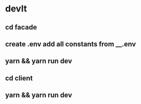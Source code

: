 # devIt
## cd facade
## create .env add all constants from __.env
## yarn && yarn run dev
## cd client 
## yarn && yarn run dev